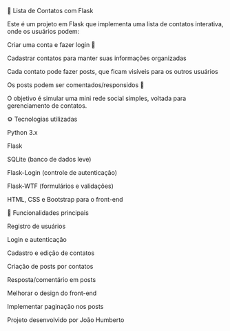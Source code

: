 📒 Lista de Contatos com Flask

Este é um projeto em Flask que implementa uma lista de contatos interativa, onde os usuários podem:

Criar uma conta e fazer login 🔑

Cadastrar contatos para manter suas informações organizadas

Cada contato pode fazer posts, que ficam visíveis para os outros usuários

Os posts podem ser comentados/responsidos 💬

O objetivo é simular uma mini rede social simples, voltada para gerenciamento de contatos.

⚙️ Tecnologias utilizadas

Python 3.x

Flask

SQLite
 (banco de dados leve)

Flask-Login
 (controle de autenticação)

Flask-WTF
 (formulários e validações)

HTML, CSS e Bootstrap para o front-end

🔑 Funcionalidades principais

 Registro de usuários

 Login e autenticação

 Cadastro e edição de contatos

 Criação de posts por contatos

 Resposta/comentário em posts

 Melhorar o design do front-end

 Implementar paginação nos posts

Projeto desenvolvido por João Humberto
